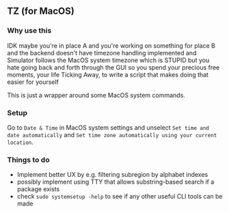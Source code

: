 ## TZ (for MacOS)

### Why use this
IDK maybe you're in place A and you're working on something for place B and the backend doesn't have timezone handling implemented and Simulator follows the MacOS system timezone which is STUPID but you hate going back and forth through the GUI so you spend your precious free moments, your life Ticking Away, to write a script that makes doing that easier for yourself  

This is just a wrapper around some MacOS system commands.  

### Setup

Go to `Date & Time` in MacOS system settings and unselect `Set time and date automatically` and `Set time zone automatically using your current location`.  

### Things to do
- Implement better UX by e.g. filtering subregion by alphabet indexes
- possibly implement using TTY that allows substring-based search if a package exists
- check `sudo systemsetup -help` to see if any other useful CLI tools can be made
